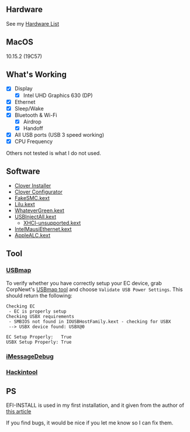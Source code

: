 ## Hardware
See my [Hardware List](HARDWARE.md)

## MacOS
10.15.2 (19C57)

## What's Working

- [x] Display
    - [x] Intel UHD Graphics 630 (DP)
- [x] Ethernet
- [x] Sleep/Wake
- [x] Bluetooth & Wi-Fi
    - [x] Airdrop
    - [x] Handoff
- [x] All USB ports (USB 3 speed working)
- [x] CPU Frequency

Others not tested is what I do not used.

## Software
- [Clover Installer](https://github.com/Dids/clover-builder/releases)
- [Clover Configurator](https://mackie100projects.altervista.org/download-clover-configurator/)
- [FakeSMC.kext](https://bitbucket.org/RehabMan/os-x-fakesmc-kozlek/downloads/)
- [Lilu.kext](https://github.com/acidanthera/Lilu/releases)
- [WhateverGreen.kext](https://github.com/acidanthera/WhateverGreen/releases)
- [USBInjectAll.kext](https://bitbucket.org/RehabMan/os-x-usb-inject-all/downloads/)
  - [XHCI-unsupported.kext](https://github.com/RehabMan/OS-X-USB-Inject-All)
- [IntelMausiEthernet.kext](https://bitbucket.org/RehabMan/os-x-intel-network/downloads/)
- [AppleALC.kext](https://github.com/acidanthera/AppleALC/releases)

## Tool
### [USBmap](https://github.com/corpnewt/USBMap)

To verify whether you have correctly setup your EC device, grab CorpNewt's [USBmap tool](https://github.com/corpnewt/USBMap) and choose `Validate USB Power Settings`. This should return the following:
```
Checking EC
 - EC is properly setup
Checking USBX requirements
 - SMBIOS not found in IOUSBHostFamily.kext - checking for USBX
 --> USBX device found: USBX@0

EC Setup Properly:   True
USBX Setup Properly: True
```
### [iMessageDebug](https://mac.softpedia.com/get/System-Utilities/iMessageDebug.shtml)
### [Hackintool](https://www.tonymacx86.com/threads/release-hackintool-v2-8-6.254559/)

## PS
EFI-INSTALL is used in my first installation, and it given from the author of [this article](http://bbs.pcbeta.com/forum.php?mod=viewthread&tid=1816236)

If you find bugs, it would be nice if you let me know so I can fix them. 
